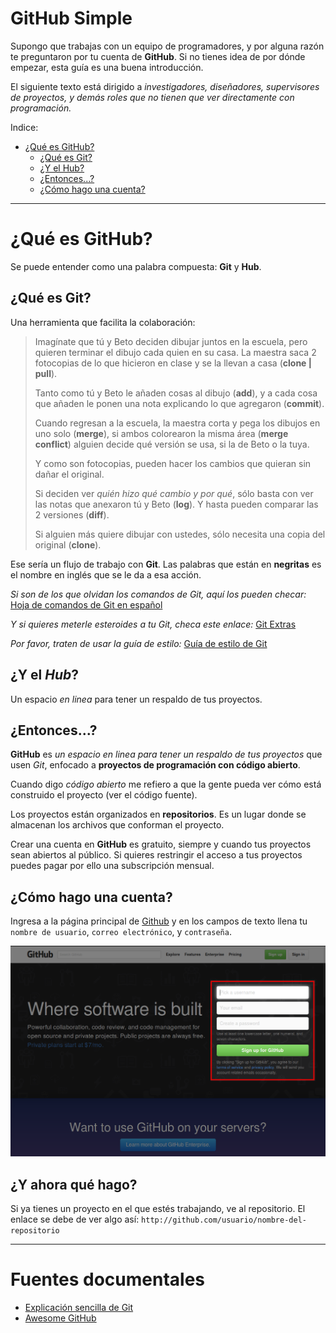 # GitHub Simple

Supongo que trabajas con un equipo de programadores, y por alguna razón te
preguntaron por tu cuenta de **GitHub**. Si no tienes idea de por
dónde empezar, esta guía es una buena introducción.

El siguiente texto está dirigido a *investigadores, diseñadores, supervisores
de proyectos, y demás roles que no tienen que ver directamente con programación.*

Indice:
  - [¿Qué es GitHub?](#qu%C3%A9-es-github)
    + [¿Qué es Git?](#qu%C3%A9-es-git)
    + [¿Y el Hub?](#y-el-hub)
    + [¿Entonces...?](#entonces)
    + [¿Cómo hago una cuenta?](#c%C3%B3mo-hago-una-cuenta)

--------------------------------------------------------------------------------

# ¿Qué es GitHub?
Se puede entender como una palabra compuesta: **Git** y **Hub**.


## ¿Qué es Git?
Una herramienta que facilita la colaboración:
> Imagínate que tú y Beto deciden dibujar juntos en la escuela, pero quieren
> terminar el dibujo cada quien en su casa. La maestra saca 2 fotocopias de lo
> que hicieron en clase y se la llevan a casa (**clone | pull**).
>
> Tanto como tú y Beto le añaden cosas al dibujo (**add**), y a cada cosa que
> añaden le ponen una nota explicando lo que agregaron (**commit**).
>
> Cuando regresan a la escuela, la maestra corta y pega los dibujos en uno solo
> (**merge**), si ambos colorearon la misma área (**merge conflict**) alguien
> decide qué versión se usa, si la de Beto o la tuya.
>
> Y como son fotocopias, pueden hacer los cambios que quieran sin dañar
> el original.
>
> Si deciden ver *quién hizo qué cambio y por qué*, sólo basta con
> ver las notas que anexaron tú y Beto (**log**). Y hasta pueden comparar las 2
> versiones (**diff**).
>
> Si alguien más quiere dibujar con ustedes, sólo necesita una copia del
> original (**clone**).

Ese sería un flujo de trabajo con **Git**. Las palabras que están en
**negritas** es el nombre en inglés que se le da a esa acción.

*Si son de los que olvidan los comandos de Git, aquí los pueden checar:*
[Hoja de comandos de Git en español](https://github.com/ArslanBilal/Git-Cheat-Sheet/blob/master/other-sheets/git-cheat-sheet-es.md)

*Y si quieres meterle esteroides a tu Git, checa este enlace:*
[Git Extras](https://github.com/tj/git-extras)

*Por favor, traten de usar la guía de estilo:*
[Guía de estilo de Git](https://github.com/agis-/git-style-guide)


## ¿Y el *Hub*?
Un espacio *en linea* para tener un respaldo de tus proyectos.


## ¿Entonces...?
**GitHub** es *un espacio en linea para tener un respaldo de tus proyectos* que
usen *Git*, enfocado a **proyectos de programación con código abierto**.

Cuando digo *código abierto* me refiero a que la gente pueda ver cómo está
construido el proyecto (ver el código fuente).

Los proyectos están organizados en **repositorios**. Es un lugar donde se
almacenan los archivos que conforman el proyecto.

Crear una cuenta en **GitHub** es gratuito, siempre y cuando tus proyectos sean
abiertos al público. Si quieres restringir el acceso a tus proyectos puedes
pagar por ello una subscripción mensual.


## ¿Cómo hago una cuenta?
Ingresa a la página principal de [Github](https://github.com) y en los campos
de texto llena tu `nombre de usuario`, `correo electrónico`, y `contraseña`.

![Página de inicio de GitHub](/images/github-home.png)


## ¿Y ahora qué hago?
Si ya tienes un proyecto en el que estés trabajando, ve al repositorio.
El enlace se debe de ver algo así:
`http://github.com/usuario/nombre-del-repositorio`

--------------------------------------------------------------------------------

# Fuentes documentales
  - [Explicación sencilla de Git](https://www.reddit.com/r/explainlikeimfive/comments/jgoxv/eli5_how_do_you_use_git_and_github/)
  - [Awesome GitHub](https://github.com/phillipadsmith/awesome-github)
